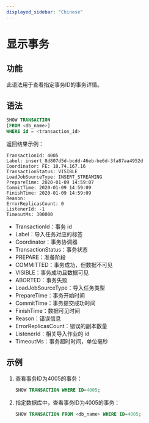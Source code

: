 ```yaml
---
displayed_sidebar: "Chinese"
---
```


# 显示事务

## 功能

此语法用于查看指定事务ID的事务详情。

## 语法

```sql
SHOW TRANSACTION
[FROM <db_name>]
WHERE id = <transaction_id>
```

返回结果示例：

```plain text
TransactionId: 4005
Label: insert_8d807d5d-bcdd-46eb-be6d-3fa87aa4952d
Coordinator: FE: 10.74.167.16
TransactionStatus: VISIBLE
LoadJobSourceType: INSERT_STREAMING
PrepareTime: 2020-01-09 14:59:07
CommitTime: 2020-01-09 14:59:09
FinishTime: 2020-01-09 14:59:09
Reason:
ErrorReplicasCount: 0
ListenerId: -1
TimeoutMs: 300000
```

* TransactionId：事务 id
* Label：导入任务对应的标签
* Coordinator：事务协调器
* TransactionStatus：事务状态
* PREPARE：准备阶段
* COMMITTED：事务成功，但数据不可见
* VISIBLE：事务成功且数据可见
* ABORTED：事务失败
* LoadJobSourceType：导入任务类型
* PrepareTime：事务开始时间
* CommitTime：事务提交成功时间
* FinishTime：数据可见时间
* Reason：错误信息
* ErrorReplicasCount：错误的副本数量
* ListenerId：相关导入作业的 id
* TimeoutMs：事务超时时间，单位毫秒

## 示例

1. 查看事务ID为4005的事务：

    ```sql
    SHOW TRANSACTION WHERE ID=4005;
    ```

2. 指定数据库中，查看事务ID为4005的事务：

    ```sql
    SHOW TRANSACTION FROM <db_name> WHERE ID=4005;
    ```
